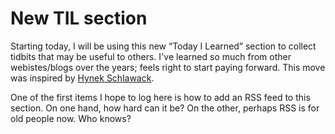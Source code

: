 # New TIL section

Starting today, I will be using this new “Today I Learned” section to collect tidbits that may be useful to others. I've learned so much from other webistes/blogs over the years; feels right to start paying forward. This move was inspired by [Hynek Schlawack](https://hynek.me/til).

One of the first items I hope to log here is how to add an RSS feed to this section. On one hand, how hard can it be? On the other, perhaps RSS is for old people now. Who knows?
